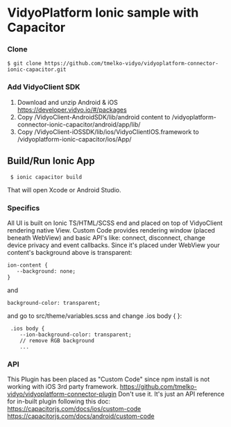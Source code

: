 # VidyoPlatform Ionic sample with Capacitor

### Clone 

    $ git clone https://github.com/tmelko-vidyo/vidyoplatform-connector-ionic-capacitor.git

### Add VidyoClient SDK

1. Download and unzip Android & iOS https://developer.vidyo.io/#/packages
2. Copy /VidyoClient-AndroidSDK/lib/android content to /vidyoplatform-connector-ionic-capacitor/android/app/lib/
3. Copy /VidyoClient-iOSSDK/lib/ios/VidyoClientIOS.framework to /vidyoplatform-ionic-capacitor/ios/App/


## Build/Run Ionic App

     $ ionic capacitor build
     
That will open Xcode or Android Studio.

### Specifics

All UI is built on Ionic TS/HTML/SCSS end and placed on top of VidyoClient rendering native View. Custom Code provides rendering window (placed beneath WebView) and basic API's like: connect, disconnect, change device privacy and event callbacks. Since it's placed under WebView your content's background above is transparent:

    ion-content {
       --background: none;
    }

and 

    background-color: transparent;
     
and go to src/theme/variables.scss and change .ios body { }:
    
     .ios body {
        --ion-background-color: transparent;
        // remove RGB background
        ...

### API

This Plugin has been placed as "Custom Code" since npm install is not working with iOS 3rd party framework.
https://github.com/tmelko-vidyo/vidyoplatform-connector-plugin
Don't use it. It's just an API reference for in-built plugin following this doc:
https://capacitorjs.com/docs/ios/custom-code
https://capacitorjs.com/docs/android/custom-code
